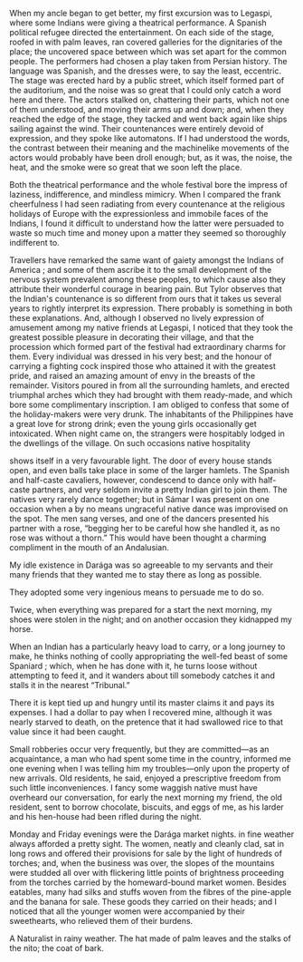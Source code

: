When my ancle began to get better, my first excursion was to Legaspi, where some Indians were giving a theatrical performance. A Spanish political refugee directed the entertainment. On each side of the stage, roofed in with palm leaves, ran covered galleries for the dignitaries of the place; the uncovered space between which was set apart for the common people. The performers had chosen a play taken from Persian history. The language was Spanish, and the dresses were, to say the least, eccentric. The stage was erected hard by a public street, which itself formed part of the auditorium, and the noise was so great that I could only catch a word here and there. The actors stalked on, chattering their parts, which not one of them understood, and moving their arms up and down; and, when they reached the edge of the stage, they tacked and went back again like ships sailing against the wind. Their countenances were entirely devoid of expression, and they spoke like automatons. If I had understood the words, the contrast between their meaning and the machinelike movements of the actors would probably have been droll enough; but, as it was, the noise, the heat, and the smoke were so great that we soon left the place.

Both the theatrical performance and the whole festival bore the impress of laziness, indifference, and mindless mimicry. When I compared the frank cheerfulness I had seen radiating from every countenance at the religious holidays of Europe with the expressionless and immobile faces of the Indians, I found it difficult to understand how the latter were persuaded to waste so much time and money upon a matter they seemed so thoroughly indifferent to.

Travellers have remarked the same want of gaiety amongst the Indians of America ; and some of them ascribe it to the small development of the nervous system prevalent among these peoples, to which cause also they attribute their wonderful courage in bearing pain. But Tylor observes that the Indian's countenance is so different from ours that it takes us several years to rightly interpret its expression. There probably is something in both these explanations. And, although I observed no lively expression of amusement among my native friends at Legaspi, I noticed that they took the greatest possible pleasure in decorating their village, and that the procession which formed part of the festival had extraordinary charms for them. Every individual was dressed in his very best; and the honour of carrying a fighting cock inspired those who attained it with the greatest pride, and raised an amazing amount of envy in the breasts of the remainder. Visitors poured in from all the surrounding hamlets, and erected triumphal arches which they had brought with them ready-made, and which bore some complimentary inscription. I am obliged to confess that some of the holiday-makers were very drunk. The inhabitants of the Philippines have a great love for strong drink; even the young girls occasionally get intoxicated. When night came on, the strangers were hospitably lodged in the dwellings of the village. On such occasions native hospitality

 
shows itself in a very favourable light. The door of every house stands open, and even balls take place in some of the larger hamlets. The Spanish and half-caste cavaliers, however, condescend to dance only with half-caste partners, and very seldom invite a pretty Indian girl to join them. The natives very rarely dance together; but in Sámar I was present on one occasion when a by no means ungraceful native dance was improvised on the spot. The men sang verses, and one of the dancers presented his partner with a rose, “begging her to be careful how she handled it, as no rose was without a thorn.” This would have been thought a charming compliment in the mouth of an Andalusian.

My idle existence in Darága was so agreeable to my servants and their many friends that they wanted me to stay there as long as possible. 

They adopted some very ingenious means to persuade me to do so. 

Twice, when everything was prepared for a start the next morning, my shoes were stolen in the night; and on another occasion they kidnapped my horse. 

When an Indian has a particularly heavy load to carry, or a long journey to make, he thinks nothing of coolly appropriating the well-fed beast of some Spaniard ; which, when he has done with it, he turns loose without attempting to feed it, and it wanders about till somebody catches it and stalls it in the nearest “Tribunal.” 

There it is kept tied up and hungry until its master claims it and pays its expenses. I had a dollar to pay when I recovered mine, although it was nearly starved to death, on the pretence that it had swallowed rice to that value since it had been caught.

Small robberies occur very frequently, but they are committed—as an acquaintance, a man who had spent some time in the country, informed me one evening when I was telling him my troubles—only upon the property of new arrivals. Old residents, he said, enjoyed a prescriptive freedom from such little inconveniences. I fancy some waggish native must have overheard our conversation, for early the next morning my friend, the old resident, sent to borrow chocolate, biscuits, and eggs of me, as his larder and his hen-house had been rifled during the night.

Monday and Friday evenings were the Darága market nights. in fine weather always afforded a pretty sight. The women, neatly and cleanly clad, sat in long rows and offered their provisions for sale by the light of hundreds of torches; and, when the business was over, the slopes of the mountains were studded all over with flickering little points of brightness proceeding from the torches carried by the homeward-bound market women. Besides eatables, many had silks and stuffs woven from the fibres of the pine-apple and the banana for sale. These goods they carried on their heads; and I noticed that all the younger women were accompanied by their sweethearts, who relieved them of their burdens.

A Naturalist in rainy weather. The hat made of palm leaves and the stalks of the nito; the coat of bark.